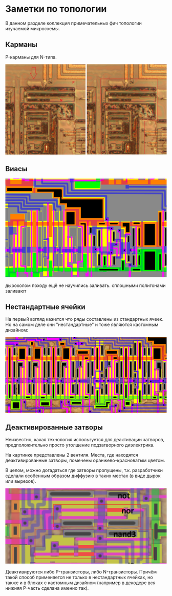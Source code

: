 # Заметки по топологии

В данном разделе коллекция примечательных фич топологии изучаемой микросхемы.

## Карманы

P-карманы для N-типа.

![pockets](imgstore/pockets.jpg)

## Виасы

![vias](imgstore/vias.png)

дыроколом походу ещё не научились заливать. сплошными полигонами заливают

## Нестандартные ячейки

На первый взгляд кажется что ряды составлены из стандартных ячеек. Но на самом деле они "нестандартные" и тоже являются кастомным дизайном:

![nonstandard_cells](imgstore/nonstandard_cells.png)

## Деактивированные затворы

Неизвестно, какая технология используется для деактивации затворов, предположительно просто утолщение подзатворного диэлектрика.

На картинке представлены 2 вентиля. Места, где находятся деактивированные затворы, помечены оранжево-красноватым цветом.

В целом, можно догадаться где затворы пропущены, т.к. разработчики сделали особенным образом диффузию в таких местах (в виде дырок или вырезов).

![topo_disabled_gates](imgstore/topo_disabled_gates.png)

Деактивируются либо P-транзисторы, либо N-транзисторы. Причём такой способ применяется не только в нестандартных ячейках, но также и в блоках с кастомным дизайном (например в декодере вся нижняя P-часть сделана именно так).

